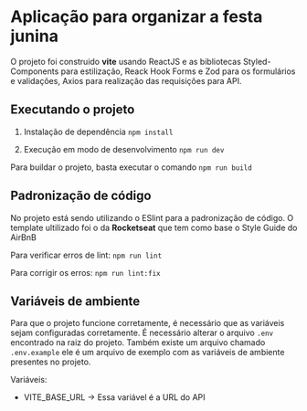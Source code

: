 # Aplicação para organizar a festa junina
O projeto foi construido **vite** usando ReactJS e as bibliotecas Styled-Components para estilização, Reack Hook Forms e Zod para os formulários e validações, Axios para realização das requisições para API.

## Executando o projeto

1. Instalação de dependência
``npm install``

2. Execução em modo de desenvolvimento
``npm run dev``

Para buildar o projeto, basta executar o comando
``npm run build``

## Padronização de código
No projeto está sendo utilizando o ESlint para a padronização de código. O template ultilizado foi o da **Rocketseat** que tem como base o Style Guide do AirBnB

Para verificar erros de lint:
``npm run lint``

Para corrigir os erros:
``npm run lint:fix``

## Variáveis de ambiente
Para que o projeto funcione corretamente, é necessário que as variáveis sejam configuradas corretamente. É necessário alterar o arquivo ``.env`` encontrado na raiz do projeto. Também existe um arquivo chamado ``.env.example`` ele é um arquivo de exemplo com as variáveis de ambiente presentes no projeto.

Variáveis:
- VITE_BASE_URL -> Essa variável é a URL do API

